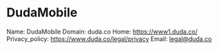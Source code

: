 
# DudaMobile

Name: DudaMobile
Domain: duda.co
Home: https://www1.duda.co/
Privacy_policy: https://www.duda.co/legal/privacy
Email: legal@duda.co
